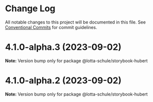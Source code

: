 # Change Log

All notable changes to this project will be documented in this file.
See [Conventional Commits](https://conventionalcommits.org) for commit guidelines.

# 4.1.0-alpha.3 (2023-09-02)

**Note:** Version bump only for package @lotta-schule/storybook-hubert

# 4.1.0-alpha.2 (2023-09-02)

**Note:** Version bump only for package @lotta-schule/storybook-hubert
